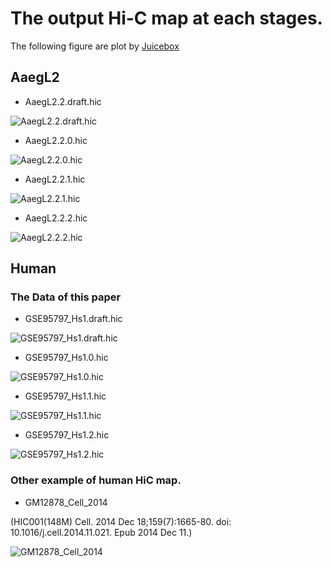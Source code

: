 # The output Hi-C map at each stages.

The following figure are plot by [Juicebox](https://github.com/aidenlab/Juicebox)

## AaegL2

- AaegL2.2.draft.hic

![AaegL2.2.draft.hic](./img/AaegL2/AaegL2.2.draft.hic.png)

- AaegL2.2.0.hic

![AaegL2.2.0.hic](./img/AaegL2/AaegL2.2.0.hic.png)

- AaegL2.2.1.hic

![AaegL2.2.1.hic](./img/AaegL2/AaegL2.2.1.hic.png)

- AaegL2.2.2.hic

![AaegL2.2.2.hic](./img/AaegL2/AaegL2.2.2.hic.png)

## Human

### The Data of this paper

- GSE95797_Hs1.draft.hic

![GSE95797_Hs1.draft.hic](./img/Human/GSE95797_Hs1.draft.hic.png)

- GSE95797_Hs1.0.hic

![GSE95797_Hs1.0.hic](./img/Human/GSE95797_Hs1.0.hic.png)

- GSE95797_Hs1.1.hic

![GSE95797_Hs1.1.hic](./img/Human/GSE95797_Hs1.1.hic.png)

- GSE95797_Hs1.2.hic

![GSE95797_Hs1.2.hic](./img/Human/GSE95797_Hs1.2.hic.png)

### Other example of human HiC map.

- GM12878_Cell_2014

(HIC001(148M) Cell. 2014 Dec 18;159(7):1665-80. doi: 10.1016/j.cell.2014.11.021. Epub 2014 Dec 11.)

![GM12878_Cell_2014](./img/Human/GM12878_Cell_2014.png)
